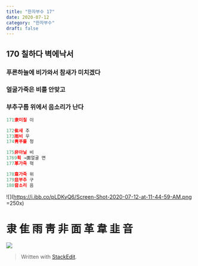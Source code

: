 ```yaml
---
title: "한자부수 17"
date: 2020-07-12
category: "한자부수"
draft: false
---
```


## 170 칠하다 벽에낙서

  

### 푸른하늘에 비가와서 참새가 미치겠다
### 얼굴가죽은 비를 안맞고
### 부추구름 위에서 음소리가 난다

```js
171隶미칠 이

172隹새 추
173雨비 우
174靑푸를 청

175非아닐 비
1769획 →面얼굴 면
177革가죽 혁

178韋가죽 위
179韭부추 구
180音소리 음

```
![](https://i.ibb.co/pLDKyQ6/Screen-Shot-2020-07-12-at-11-44-59-AM.png =250x)

# 隶 隹 雨 靑 非 面 革 韋 韭 音

![](https://i.ibb.co/tKrK5CR/170.png)

> Written with [StackEdit](https://stackedit.io/).
<!--stackedit_data:
eyJoaXN0b3J5IjpbMjE3NjQ2NzMzLC0yMDM0NzYzMTAwXX0=
-->